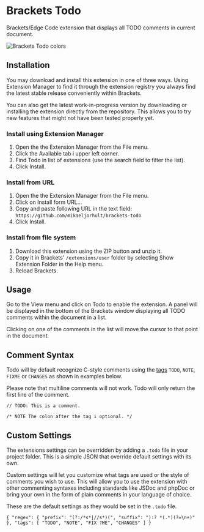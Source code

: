 # Brackets Todo

Brackets/Edge Code extension that displays all TODO comments in current document.

![Brackets Todo colors](http://numeroserabiscos.com/out/brackets-todo-colors.png)

## Installation
You may download and install this extension in one of three ways. Using Extension Manager to find it through 
the extension registry you always find the latest stable release conveniently within Brackets.

You can also get the latest work-in-progress version by downloading or installing the extension directly 
from the repository. This allows you to try new features that might not have been tested properly yet.

### Install using Extension Manager

1. Open the the Extension Manager from the File menu.
2. Click the Available tab i upper left corner.
3. Find Todo in list of extensions (use the search field to filter the list).
4. Click Install.

### Install from URL

1. Open the the Extension Manager from the File menu.
2. Click on Install form URL...
3. Copy and paste following URL in the text field: `https://github.com/mikaeljorhult/brackets-todo`
4. Click Install.

### Install from file system

1. Download this extension using the ZIP button and unzip it.
2. Copy it in Brackets' `/extensions/user` folder by selecting Show Extension Folder in the Help menu. 
3. Reload Brackets.


## Usage

Go to the View menu and click on Todo to enable the extension. A panel will be displayed in the bottom of 
the Brackets window displaying all TODO comments within the document in a list.

Clicking on one of the comments in the list will move the cursor to that point in the document.


## Comment Syntax

Todo will by default recognize C-style comments using the [tags](http://en.wikipedia.org/wiki/Comment_%28computer_programming%29#Tags)
`TODO`, `NOTE`, `FIXME` or `CHANGES` as shown in examples below.

Please note that multiline comments will not work. Todo will only return the first line of the comment.

`
// TODO: This is a comment.
`

`
/* NOTE The colon after the tag i optional. */
`

## Custom Settings
The extensions settings can be overridden by adding a `.todo` file in your project folder. This is a simple 
JSON that override default settings with its own.

Custom settings will let you customize what tags are used or the style of comments you wish to use. This will 
allow you to use the extension with other commenting syntaxes including standards like JSDoc and phpDoc or 
bring your own in the form of plain comments in your language of choice.

These are the default settings as they would be set in the `.todo` file.

`
{
    "regex": {
        "prefix": "(?:/*s*|//s*)(",
        "suffix": "):? *(.*)(?=\n+)"
    },
    "tags": [
        "TODO",
        "NOTE",
        "FIX ?ME",
        "CHANGES"
    ]
}
`